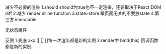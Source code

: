 减少不必要的渲染
1.should
should为true也不一定渲染，还要取决于React DOM diff
2.减少 render inline function
3.state>store
  跟页面无关的不要放state
4.第三方 immutable

无状态组件


反例
1.兜底
xxx || []
[]每一次渲染都是新的实例
2.render中
  bind(this)
  回调函数
都是新的实例